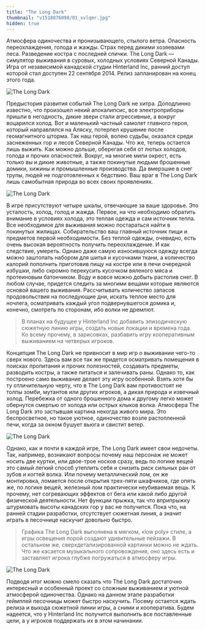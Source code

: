 ```yaml
---
title: "The Long Dark"
thumbnail: "v1518876098/01_xvlqmr.jpg"
hidden: true
---
```


Атмосфера одиночества и пронизывающего, стылого ветра. Опасность переохлаждения, голода и жажды. Страх перед дикими хозяевами леса. Разведение костра с последней спички. The Long Dark — симулятор выживания в суровых, холодных условиях Северной Канады. Игра от независимой канадской студии Hinterland Inc, ранний доступ которой стал доступен 22 сентября 2014. Релиз запланирован на конец этого года.

![The Long Dark][image-1]

Предыстория развития событий The Long Dark не хитра. Доподлинно известно, что произошел некий апокалипсис, все электроприборы пришли в негодность, дикие звери стали агрессивные, а вокруг воцарился холод. Вот и маленький частный самолет главного героя, который направлялся на Аляску, потерпел крушение после геомагнитного шторма. Так наш герой, волею судьбы, оказался среди заснеженных гор и лесов Северной Канады. Что же, теперь остается лишь выжить. Как можно дольше, оберегая себя от лютых холодов, голода и прочих опасностей. Вокруг, на многие мили окрест, есть только вы и дикие животные, а также покинутые людьми брошенные домики, хижины и промышленные производства. Да вмерзшие в снег трупы, людей не подготовленных к бедствию. Ваш враг в The Long Dark лишь самобытная природа во всех своих проявлениях.

![The Long Dark][image-2]

В игре присутствуют четыре шкалы, отвечающие за ваше здоровье. Это усталость, холод, голод и жажда. Первое, на что необходимо обратить внимание в условиях холода, это теплая одежда и сам источник тепла. Все необходимое для выживания можно постараться найти в покинутых жилищах. Собирательство ваш главный источник пищи и предметов первой необходимости. Без теплой одежды, очевидно, есть очень высокая вероятность получить переохлаждение. И как следствие, умереть. Однако даже самую износившуюся одежду всегда можно заштопать набором для шитья и кусочками ткани, а количество калорий пополнить приготовив пищу на костре или в печи очередной избушки, либо скромно перекусить кусочком вяленого мяса и протеиновым батончиком. Воду и вовсе можно добыть растопив снег. В любом случае, придется следить за многими вещами которые являются основой вашего выживания. Рассчитывать количество запасов продовольствия на последующие дни, искать теплое место для ночлега, осматривать каждый угол подвернувшегося домика и, конечно, смотреть по сторонам, ибо волки не дремлют.

> В планах на будущее у Hinterland Inc добавить эпизодическую сюжетную линию игры, создать новые локации и времена года. Ко всему прочему, в зарисовках, разбавить игру кооперативным выживанием на четверых игроков.

Концепция The Long Dark не привносит в мир игр о выживании чего-то сверх нового. Здесь вам все так же придется осматривать помещения в поисках пропитания и прочих полезностей, создавать предметы, разводить костры, а также питаться и залечивать раны. Однако то, как построено само выживание делает эту игру особенной. Взять хотя бы ту отличительную черту, что в The Long Dark вам противостоят не толпы зомби, мутантов или других игроков, а дикая природа и извечный холод. Перебежка от одного брошенного дома к другому легко может обернутся смертью от холода или острых клыков волка. Атмосфера The Long Dark это застывшая картина некогда живого мира. Это беспросветное, но такое уютное, одиночество возле растопленной печи, когда за окном бушует вьюга и свистит ветер.

![The Long Dark][image-3]

Однако, как и почти в каждой игре, The Long Dark имеет свои недочеты. Так, например, возникают вопросы почему наш персонаж не может носить две куртки, или двое-трое носков сразу, ведь по логике вещей это самый легкий способ утеплить себя и снизить риск сильных ран от зубов и когтей волка. Или почему металлический лом, он же монтировка, ломается после открытия трех-пяти шкафчиков, где опять же, по логике вещей, железный лом практически неубиваемая вещь. К прочему, нет согревающих эффектов от бега или какой либо другой физической деятельности. Нет функции прыжка, так что вприпрыжку штурмовать высоты канадских гор у вас не получится. Пока что, на ранней стадии разработки, отсутствует сюжетная линия, а значит играть в песочнице наскучит довольно быстро.

> Графика The Long Dark выполнена в мягком, «low poly» стиле, а игры освещения порой создают удивительные пейзажи. В остальном же, сверхдетализированной картинки можно не ждать. Что же касается музыкального сопровождения, оно здесь есть и заставляет игрока глубже погружаться в атмосферу игры.

![The Long Dark][image-4]

Подводя итог можно смело сказать что The Long Dark достаточно интересный и особенный проект со сложным выживанием и уютной атмосферой одиночества. Однако на данном этапе разработки геймплей песочницы может быстро наскучить. Посему остается ждать релиза и выхода сюжетной линии игры, а сними и кооператива. Будем надеется, что у Hinterland Inc получится выполнить все поставленные цели, а у игроков поддержать их в этом начинании.

[image-1]:  https://res.cloudinary.com/milkleaks/image/upload/v1518876098/01_xvlqmr.jpg
[image-2]:  https://res.cloudinary.com/milkleaks/image/upload/v1518876097/02_hcpzjt.jpg
[image-3]:  https://res.cloudinary.com/milkleaks/image/upload/v1518876097/03_hlam2o.jpg
[image-4]:  https://res.cloudinary.com/milkleaks/image/upload/v1518876098/04_t5w5oi.jpg